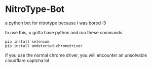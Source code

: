 # NitroType-Bot
a python bot for nitrotype because i was bored :3

to use this, u gotta have python and run these commands

```
pip install selenium
pip install undetected-chromedriver
```

if you use the normal chrome driver, you will encounter an unsolvable cloudflare captcha lol
